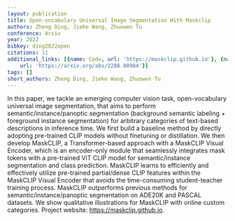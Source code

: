 ```yaml
---
layout: publication
title: Open-vocabulary Universal Image Segmentation With Maskclip
authors: Zheng Ding, Jieke Wang, Zhuowen Tu
conference: Arxiv
year: 2022
bibkey: ding2022open
citations: 11
additional_links: [{name: Code, url: 'https://maskclip.github.io'}, {name: Paper,
    url: 'https://arxiv.org/abs/2208.08984'}]
tags: []
short_authors: Zheng Ding, Jieke Wang, Zhuowen Tu
---
```

In this paper, we tackle an emerging computer vision task, open-vocabulary
universal image segmentation, that aims to perform semantic/instance/panoptic
segmentation (background semantic labeling + foreground instance segmentation)
for arbitrary categories of text-based descriptions in inference time. We first
build a baseline method by directly adopting pre-trained CLIP models without
finetuning or distillation. We then develop MaskCLIP, a Transformer-based
approach with a MaskCLIP Visual Encoder, which is an encoder-only module that
seamlessly integrates mask tokens with a pre-trained ViT CLIP model for
semantic/instance segmentation and class prediction. MaskCLIP learns to
efficiently and effectively utilize pre-trained partial/dense CLIP features
within the MaskCLIP Visual Encoder that avoids the time-consuming
student-teacher training process. MaskCLIP outperforms previous methods for
semantic/instance/panoptic segmentation on ADE20K and PASCAL datasets. We show
qualitative illustrations for MaskCLIP with online custom categories. Project
website: https://maskclip.github.io.